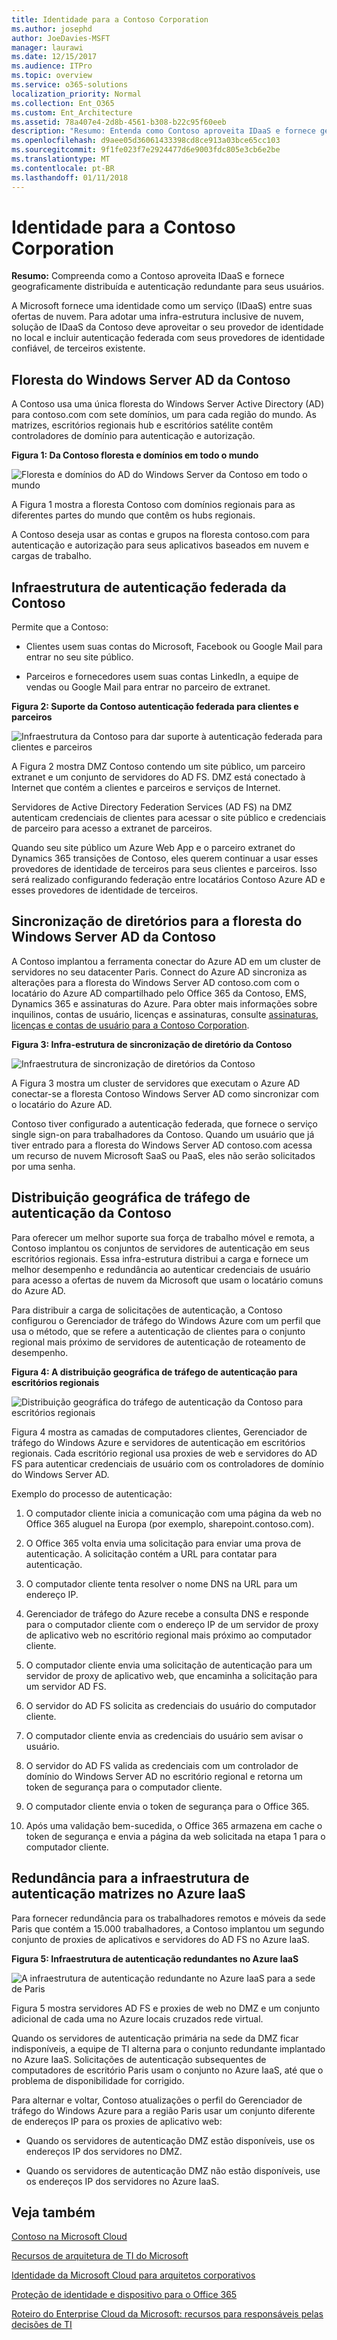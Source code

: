 ```yaml
---
title: Identidade para a Contoso Corporation
ms.author: josephd
author: JoeDavies-MSFT
manager: laurawi
ms.date: 12/15/2017
ms.audience: ITPro
ms.topic: overview
ms.service: o365-solutions
localization_priority: Normal
ms.collection: Ent_O365
ms.custom: Ent_Architecture
ms.assetid: 78a407e4-2d8b-4561-b308-b22c95f60eeb
description: "Resumo: Entenda como Contoso aproveita IDaaS e fornece geograficamente distribuída e autenticação redundante para seus usuários."
ms.openlocfilehash: d9aee05d36061433398cd8ce913a03bce65cc103
ms.sourcegitcommit: 9f1fe023f7e2924477d6e9003fdc805e3cb6e2be
ms.translationtype: MT
ms.contentlocale: pt-BR
ms.lasthandoff: 01/11/2018
---
```

# <a name="identity-for-the-contoso-corporation"></a>Identidade para a Contoso Corporation

 **Resumo:** Compreenda como a Contoso aproveita IDaaS e fornece geograficamente distribuída e autenticação redundante para seus usuários.
  
A Microsoft fornece uma identidade como um serviço (IDaaS) entre suas ofertas de nuvem. Para adotar uma infra-estrutura inclusive de nuvem, solução de IDaaS da Contoso deve aproveitar o seu provedor de identidade no local e incluir autenticação federada com seus provedores de identidade confiável, de terceiros existente.
  
## <a name="contosos-windows-server-ad-forest"></a>Floresta do Windows Server AD da Contoso

A Contoso usa uma única floresta do Windows Server Active Directory (AD) para contoso.com com sete domínios, um para cada região do mundo. As matrizes, escritórios regionais hub e escritórios satélite contêm controladores de domínio para autenticação e autorização.
  
**Figura 1: Da Contoso floresta e domínios em todo o mundo**

![Floresta e domínios do AD do Windows Server da Contoso em todo o mundo](images/Contoso_Poster/Contoso_WW_ID.png)
  
A Figura 1 mostra a floresta Contoso com domínios regionais para as diferentes partes do mundo que contêm os hubs regionais.
  
A Contoso deseja usar as contas e grupos na floresta contoso.com para autenticação e autorização para seus aplicativos baseados em nuvem e cargas de trabalho.
  
## <a name="contosos-federated-authentication-infrastructure"></a>Infraestrutura de autenticação federada da Contoso

Permite que a Contoso:
  
- Clientes usem suas contas do Microsoft, Facebook ou Google Mail para entrar no seu site público.
    
- Parceiros e fornecedores usem suas contas LinkedIn, a equipe de vendas ou Google Mail para entrar no parceiro de extranet.
    
**Figura 2: Suporte da Contoso autenticação federada para clientes e parceiros**

![Infraestrutura da Contoso para dar suporte à autenticação federada para clientes e parceiros](images/Contoso_Poster/Federated_ID.png)
  
A Figura 2 mostra DMZ Contoso contendo um site público, um parceiro extranet e um conjunto de servidores do AD FS. DMZ está conectado à Internet que contém a clientes e parceiros e serviços de Internet.
  
Servidores de Active Directory Federation Services (AD FS) na DMZ autenticam credenciais de clientes para acessar o site público e credenciais de parceiro para acesso a extranet de parceiros.
  
Quando seu site público um Azure Web App e o parceiro extranet do Dynamics 365 transições de Contoso, eles querem continuar a usar esses provedores de identidade de terceiros para seus clientes e parceiros. Isso será realizado configurando federação entre locatários Contoso Azure AD e esses provedores de identidade de terceiros.
  
## <a name="directory-synchronization-for-contosos-windows-server-ad-forest"></a>Sincronização de diretórios para a floresta do Windows Server AD da Contoso

A Contoso implantou a ferramenta conectar do Azure AD em um cluster de servidores no seu datacenter Paris. Connect do Azure AD sincroniza as alterações para a floresta do Windows Server AD contoso.com com o locatário do Azure AD compartilhado pelo Office 365 da Contoso, EMS, Dynamics 365 e assinaturas do Azure. Para obter mais informações sobre inquilinos, contas de usuário, licenças e assinaturas, consulte [assinaturas, licenças e contas de usuário para a Contoso Corporation](subscriptions-licenses-and-user-accounts-for-the-contoso-corporation.md).
  
**Figura 3: Infra-estrutura de sincronização de diretório da Contoso**

![Infraestrutura de sincronização de diretórios da Contoso](images/Contoso_Poster/DirSync.png)
  
A Figura 3 mostra um cluster de servidores que executam o Azure AD conectar-se a floresta Contoso Windows Server AD como sincronizar com o locatário do Azure AD.
  
Contoso tiver configurado a autenticação federada, que fornece o serviço single sign-on para trabalhadores da Contoso. Quando um usuário que já tiver entrado para a floresta do Windows Server AD contoso.com acessa um recurso de nuvem Microsoft SaaS ou PaaS, eles não serão solicitados por uma senha.
  
## <a name="geographical-distribution-of-contoso-authentication-traffic"></a>Distribuição geográfica de tráfego de autenticação da Contoso

Para oferecer um melhor suporte sua força de trabalho móvel e remota, a Contoso implantou os conjuntos de servidores de autenticação em seus escritórios regionais. Essa infra-estrutura distribui a carga e fornece um melhor desempenho e redundância ao autenticar credenciais de usuário para acesso a ofertas de nuvem da Microsoft que usam o locatário comuns do Azure AD.
  
Para distribuir a carga de solicitações de autenticação, a Contoso configurou o Gerenciador de tráfego do Windows Azure com um perfil que usa o método, que se refere a autenticação de clientes para o conjunto regional mais próximo de servidores de autenticação de roteamento de desempenho. 
  
**Figura 4: A distribuição geográfica de tráfego de autenticação para escritórios regionais**

![Distribuição geográfica do tráfego de autenticação da Contoso para escritórios regionais](images/Contoso_Poster/Auth_GeoDist.png)
  
Figura 4 mostra as camadas de computadores clientes, Gerenciador de tráfego do Windows Azure e servidores de autenticação em escritórios regionais. Cada escritório regional usa proxies de web e servidores do AD FS para autenticar credenciais de usuário com os controladores de domínio do Windows Server AD.
  
Exemplo do processo de autenticação:
  
1. O computador cliente inicia a comunicação com uma página da web no Office 365 aluguel na Europa (por exemplo, sharepoint.contoso.com).
    
2. O Office 365 volta envia uma solicitação para enviar uma prova de autenticação. A solicitação contém a URL para contatar para autenticação.
    
3. O computador cliente tenta resolver o nome DNS na URL para um endereço IP.
    
4. Gerenciador de tráfego do Azure recebe a consulta DNS e responde para o computador cliente com o endereço IP de um servidor de proxy de aplicativo web no escritório regional mais próximo ao computador cliente.
    
5.  O computador cliente envia uma solicitação de autenticação para um servidor de proxy de aplicativo web, que encaminha a solicitação para um servidor AD FS.
    
6. O servidor do AD FS solicita as credenciais do usuário do computador cliente.
    
7. O computador cliente envia as credenciais do usuário sem avisar o usuário.
    
8. O servidor do AD FS valida as credenciais com um controlador de domínio do Windows Server AD no escritório regional e retorna um token de segurança para o computador cliente.
    
9. O computador cliente envia o token de segurança para o Office 365.
    
10. Após uma validação bem-sucedida, o Office 365 armazena em cache o token de segurança e envia a página da web solicitada na etapa 1 para o computador cliente.
    
## <a name="redundancy-for-the-headquarters-authentication-infrastructure-in-azure-iaas"></a>Redundância para a infraestrutura de autenticação matrizes no Azure IaaS

Para fornecer redundância para os trabalhadores remotos e móveis da sede Paris que contém a 15.000 trabalhadores, a Contoso implantou um segundo conjunto de proxies de aplicativos e servidores do AD FS no Azure IaaS.
  
**Figura 5: Infraestrutura de autenticação redundantes no Azure IaaS**

![A infraestrutura de autenticação redundante no Azure IaaS para a sede de Paris](images/Contoso_Poster/Paris_Auth_Redun.png)
  
Figura 5 mostra servidores AD FS e proxies de web no DMZ e um conjunto adicional de cada uma no Azure locais cruzados rede virtual.
  
Quando os servidores de autenticação primária na sede da DMZ ficar indisponíveis, a equipe de TI alterna para o conjunto redundante implantado no Azure IaaS. Solicitações de autenticação subsequentes de computadores de escritório Paris usam o conjunto no Azure IaaS, até que o problema de disponibilidade for corrigido.
  
Para alternar e voltar, Contoso atualizações o perfil do Gerenciador de tráfego do Windows Azure para a região Paris usar um conjunto diferente de endereços IP para os proxies de aplicativo web:
  
- Quando os servidores de autenticação DMZ estão disponíveis, use os endereços IP dos servidores no DMZ.
    
- Quando os servidores de autenticação DMZ não estão disponíveis, use os endereços IP dos servidores no Azure IaaS.
    
## <a name="see-also"></a>Veja também

[Contoso na Microsoft Cloud](contoso-in-the-microsoft-cloud.md)
  
[Recursos de arquitetura de TI do Microsoft](microsoft-cloud-it-architecture-resources.md)

[Identidade da Microsoft Cloud para arquitetos corporativos](http://aka.ms/cloudarchidentity)
  
[Proteção de identidade e dispositivo para o Office 365](http://aka.ms/o365protect_device)
  
[Roteiro do Enterprise Cloud da Microsoft: recursos para responsáveis pelas decisões de TI](https://sway.com/FJ2xsyWtkJc2taRD)




